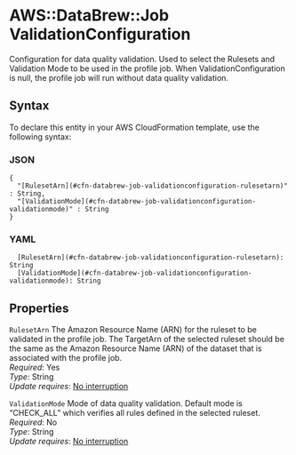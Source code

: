 # AWS::DataBrew::Job ValidationConfiguration<a name="aws-properties-databrew-job-validationconfiguration"></a>

Configuration for data quality validation\. Used to select the Rulesets and Validation Mode to be used in the profile job\. When ValidationConfiguration is null, the profile job will run without data quality validation\.

## Syntax<a name="aws-properties-databrew-job-validationconfiguration-syntax"></a>

To declare this entity in your AWS CloudFormation template, use the following syntax:

### JSON<a name="aws-properties-databrew-job-validationconfiguration-syntax.json"></a>

```
{
  "[RulesetArn](#cfn-databrew-job-validationconfiguration-rulesetarn)" : String,
  "[ValidationMode](#cfn-databrew-job-validationconfiguration-validationmode)" : String
}
```

### YAML<a name="aws-properties-databrew-job-validationconfiguration-syntax.yaml"></a>

```
  [RulesetArn](#cfn-databrew-job-validationconfiguration-rulesetarn): String
  [ValidationMode](#cfn-databrew-job-validationconfiguration-validationmode): String
```

## Properties<a name="aws-properties-databrew-job-validationconfiguration-properties"></a>

`RulesetArn`  <a name="cfn-databrew-job-validationconfiguration-rulesetarn"></a>
The Amazon Resource Name \(ARN\) for the ruleset to be validated in the profile job\. The TargetArn of the selected ruleset should be the same as the Amazon Resource Name \(ARN\) of the dataset that is associated with the profile job\.  
*Required*: Yes  
*Type*: String  
*Update requires*: [No interruption](https://docs.aws.amazon.com/AWSCloudFormation/latest/UserGuide/using-cfn-updating-stacks-update-behaviors.html#update-no-interrupt)

`ValidationMode`  <a name="cfn-databrew-job-validationconfiguration-validationmode"></a>
Mode of data quality validation\. Default mode is “CHECK\_ALL” which verifies all rules defined in the selected ruleset\.  
*Required*: No  
*Type*: String  
*Update requires*: [No interruption](https://docs.aws.amazon.com/AWSCloudFormation/latest/UserGuide/using-cfn-updating-stacks-update-behaviors.html#update-no-interrupt)